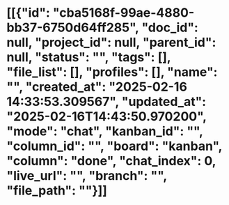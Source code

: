 # [[{"id": "cba5168f-99ae-4880-bb37-6750d64ff285", "doc_id": null, "project_id": null, "parent_id": null, "status": "", "tags": [], "file_list": [], "profiles": [], "name": "", "created_at": "2025-02-16 14:33:53.309567", "updated_at": "2025-02-16T14:43:50.970200", "mode": "chat", "kanban_id": "", "column_id": "", "board": "kanban", "column": "done", "chat_index": 0, "live_url": "", "branch": "", "file_path": ""}]]